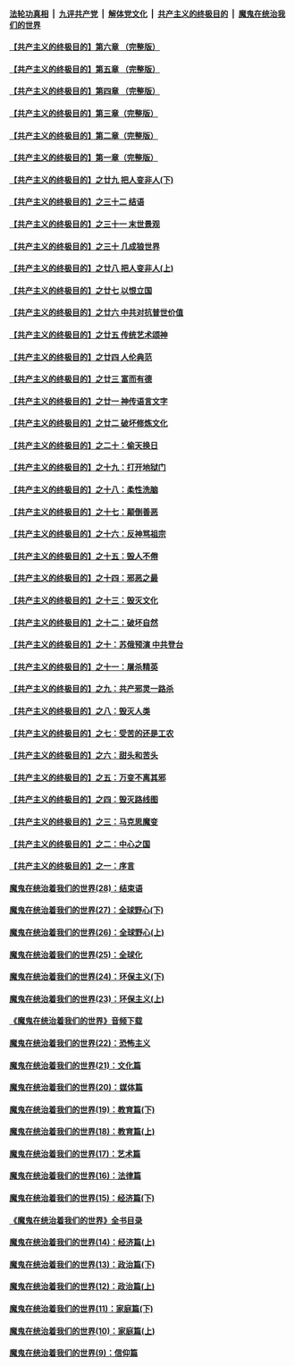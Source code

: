 

####  [法轮功真相](../../../../basic/blob/master/README.md?t=05200735) &nbsp;|&nbsp; [九评共产党](../../../../9ping.md/blob/master/README.md?t=05200735) &nbsp;|&nbsp; [解体党文化](../../../../jtdwh.md/blob/master/README.md?t=05200735)  &nbsp;|&nbsp; [共产主义的终极目的](../../../../gczydzjmd.md/blob/master/README.md?t=05200735) &nbsp;|&nbsp; [魔鬼在统治我们的世界](../../../../mgztzwmdsj.md/blob/master/README.md?t=05200735) 

#### [【共产主义的终极目的】第六章 （完整版）](../pages/nsc422/n11428913.md?t=05200735) 

#### [【共产主义的终极目的】第五章 （完整版）](../pages/nsc422/n11428912.md?t=05200735) 

#### [【共产主义的终极目的】第四章 （完整版）](../pages/nsc422/n11428907.md?t=05200735) 

#### [【共产主义的终极目的】第三章（完整版）](../pages/nsc422/n11428848.md?t=05200735) 

#### [【共产主义的终极目的】第二章（完整版）](../pages/nsc422/n11428831.md?t=05200735) 

#### [【共产主义的终极目的】第一章（完整版）](../pages/nsc422/n11417651.md?t=05200735) 

#### [【共产主义的终极目的】之廿九 把人变非人(下)](../pages/nsc422/n11344140.md?t=05200735) 

#### [【共产主义的终极目的】之三十二 结语](../pages/nsc422/n11360535.md?t=05200735) 

#### [【共产主义的终极目的】之三十一 末世景观](../pages/nsc422/n11351129.md?t=05200735) 

#### [【共产主义的终极目的】之三十 几成狼世界](../pages/nsc422/n11348280.md?t=05200735) 

#### [【共产主义的终极目的】之廿八 把人变非人(上)](../pages/nsc422/n11340492.md?t=05200735) 

#### [【共产主义的终极目的】之廿七 以恨立国](../pages/nsc422/n11336944.md?t=05200735) 

#### [【共产主义的终极目的】之廿六 中共对抗普世价值](../pages/nsc422/n11324785.md?t=05200735) 

#### [【共产主义的终极目的】之廿五 传统艺术颂神](../pages/nsc422/n11296396.md?t=05200735) 

#### [【共产主义的终极目的】之廿四 人伦典范](../pages/nsc422/n11296397.md?t=05200735) 

#### [【共产主义的终极目的】之廿三 富而有德](../pages/nsc422/n11283598.md?t=05200735) 

#### [【共产主义的终极目的】之廿一 神传语言文字](../pages/nsc422/n11263265.md?t=05200735) 

#### [【共产主义的终极目的】之廿二 破坏修炼文化](../pages/nsc422/n11245728.md?t=05200735) 

#### [【共产主义的终极目的】之二十：偷天换日](../pages/nsc422/n11238846.md?t=05200735) 

#### [【共产主义的终极目的】之十九：打开地狱门](../pages/nsc422/n11206376.md?t=05200735) 

#### [【共产主义的终极目的】之十八：柔性洗脑](../pages/nsc422/n11199994.md?t=05200735) 

#### [【共产主义的终极目的】之十七：颠倒善恶](../pages/nsc422/n11179782.md?t=05200735) 

#### [【共产主义的终极目的】之十六：反神骂祖宗](../pages/nsc422/n11166798.md?t=05200735) 

#### [【共产主义的终极目的】之十五：毁人不倦](../pages/nsc422/n11166792.md?t=05200735) 

#### [【共产主义的终极目的】之十四：邪恶之最](../pages/nsc422/n11150249.md?t=05200735) 

#### [【共产主义的终极目的】之十三：毁灭文化](../pages/nsc422/n11135227.md?t=05200735) 

#### [【共产主义的终极目的】之十二：破坏自然](../pages/nsc422/n11135214.md?t=05200735) 

#### [【共产主义的终极目的】之十：苏俄预演 中共登台](../pages/nsc422/n11118424.md?t=05200735) 

#### [【共产主义的终极目的】之十一：屠杀精英](../pages/nsc422/n11118442.md?t=05200735) 

#### [【共产主义的终极目的】之九：共产邪灵一路杀](../pages/nsc422/n11114139.md?t=05200735) 

#### [【共产主义的终极目的】之八：毁灭人类](../pages/nsc422/n11108503.md?t=05200735) 

#### [【共产主义的终极目的】之七：受苦的还是工农](../pages/nsc422/n11101809.md?t=05200735) 

#### [【共产主义的终极目的】之六：甜头和苦头](../pages/nsc422/n11096971.md?t=05200735) 

#### [【共产主义的终极目的】之五：万变不离其邪](../pages/nsc422/n11091285.md?t=05200735) 

#### [【共产主义的终极目的】之四：毁灭路线图](../pages/nsc422/n11086284.md?t=05200735) 

#### [【共产主义的终极目的】之三：马克思魔变](../pages/nsc422/n11061941.md?t=05200735) 

#### [【共产主义的终极目的】之二：中心之国](../pages/nsc422/n11047728.md?t=05200735) 

#### [【共产主义的终极目的】之一：序言](../pages/nsc422/n11086077.md?t=05200735) 

#### [魔鬼在统治着我们的世界(28)：结束语](../pages/nsc422/n10936246.md?t=05200735) 

#### [魔鬼在统治着我们的世界(27)：全球野心(下)](../pages/nsc422/n10928319.md?t=05200735) 

#### [魔鬼在统治着我们的世界(26)：全球野心(上)](../pages/nsc422/n10900318.md?t=05200735) 

#### [魔鬼在统治着我们的世界(25)：全球化](../pages/nsc422/n10788205.md?t=05200735) 

#### [魔鬼在统治着我们的世界(24)：环保主义(下)](../pages/nsc422/n10695307.md?t=05200735) 

#### [魔鬼在统治着我们的世界(23)：环保主义(上)](../pages/nsc422/n10688613.md?t=05200735) 

#### [《魔鬼在统治着我们的世界》音频下载](../pages/nsc422/n10635553.md?t=05200735) 

#### [魔鬼在统治着我们的世界(22)：恐怖主义](../pages/nsc422/n10614727.md?t=05200735) 

#### [魔鬼在统治着我们的世界(21)：文化篇](../pages/nsc422/n10597706.md?t=05200735) 

#### [魔鬼在统治着我们的世界(20)：媒体篇](../pages/nsc422/n10586579.md?t=05200735) 

#### [魔鬼在统治着我们的世界(19)：教育篇(下)](../pages/nsc422/n10564808.md?t=05200735) 

#### [魔鬼在统治着我们的世界(18)：教育篇(上)](../pages/nsc422/n10526970.md?t=05200735) 

#### [魔鬼在统治着我们的世界(17)：艺术篇](../pages/nsc422/n10499093.md?t=05200735) 

#### [魔鬼在统治着我们的世界(16)：法律篇](../pages/nsc422/n10485969.md?t=05200735) 

#### [魔鬼在统治着我们的世界(15)：经济篇(下)](../pages/nsc422/n10469975.md?t=05200735) 

#### [《魔鬼在统治着我们的世界》全书目录](../pages/nsc422/n10464261.md?t=05200735) 

#### [魔鬼在统治着我们的世界(14)：经济篇(上)](../pages/nsc422/n10457370.md?t=05200735) 

#### [魔鬼在统治着我们的世界(13)：政治篇(下)](../pages/nsc422/n10448270.md?t=05200735) 

#### [魔鬼在统治着我们的世界(12)：政治篇(上)](../pages/nsc422/n10444576.md?t=05200735) 

#### [魔鬼在统治着我们的世界(11)：家庭篇(下)](../pages/nsc422/n10440961.md?t=05200735) 

#### [魔鬼在统治着我们的世界(10)：家庭篇(上)](../pages/nsc422/n10435448.md?t=05200735) 

#### [魔鬼在统治着我们的世界(9)：信仰篇](../pages/nsc422/n10432159.md?t=05200735) 

